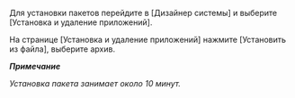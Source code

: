 Для установки пакетов перейдите в [Дизайнер системы] и выберите [Установка и удаление приложений].

На странице [Установка и удаление приложений] нажмите [Установить из файла], выберите архив.

**_Примечание_**

_Установка пакета занимает около 10 минут._